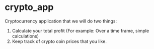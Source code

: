# crypto_app
Cryptocurrency application that we will do two things: 
  1. Calculate your total profit (For example: Over a time frame, simple calculations)
  2. Keep track of crypto coin prices that you like.
